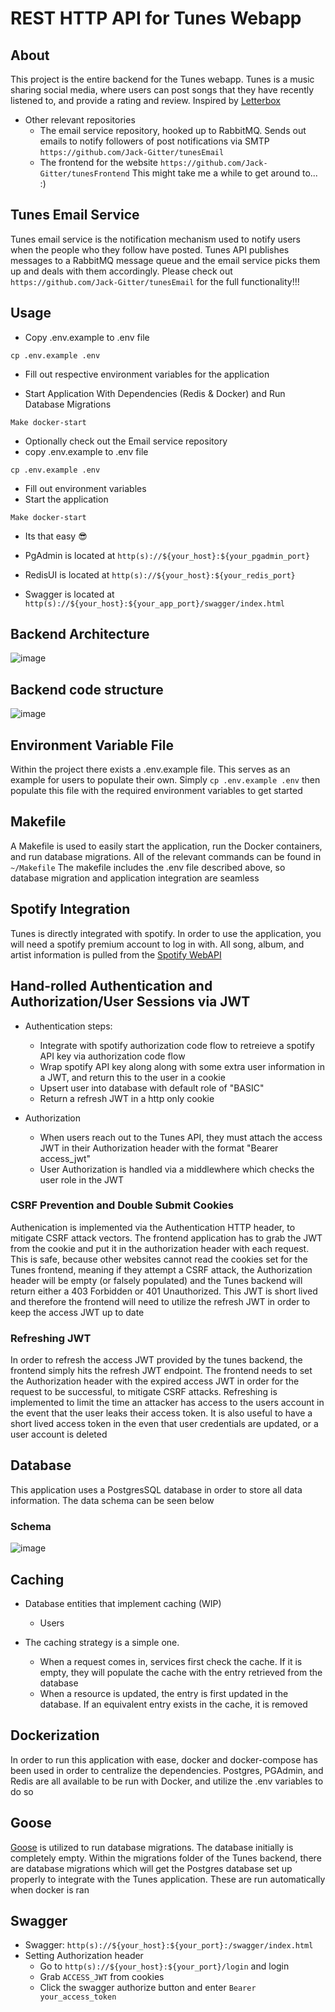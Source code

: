 # REST HTTP API for Tunes Webapp

## About

This project is the entire backend for the Tunes webapp. Tunes is a music sharing social media, where 
users can post songs that they have recently listened to, and provide a rating and review. 
Inspired by [Letterbox](https://letterboxd.com/)

* Other relevant repositories
    * The email service repository, hooked up to RabbitMQ. Sends out emails to notify followers of post notifications via SMTP `https://github.com/Jack-Gitter/tunesEmail`
    * The frontend for the website `https://github.com/Jack-Gitter/tunesFrontend` This might take me a while to get around to... :) 

## Tunes Email Service

Tunes email service is the notification mechanism used to notify users when the people who they follow have posted. Tunes API publishes messages to a RabbitMQ message queue
and the email service picks them up and deals with them accordingly. Please check out `https://github.com/Jack-Gitter/tunesEmail` for the full functionality!!!

## Usage

* Copy .env.example to .env file 
```
cp .env.example .env
```
* Fill out respective environment variables for the application

* Start Application With Dependencies (Redis & Docker) and Run Database Migrations
```
Make docker-start
```
* Optionally check out the Email service repository
* copy .env.example to .env file
```
cp .env.example .env
```
* Fill out environment variables
* Start the application 
```
Make docker-start
```
* Its that easy 😎

* PgAdmin is located at `http(s)://${your_host}:${your_pgadmin_port}`
* RedisUI is located at `http(s)://${your_host}:${your_redis_port}`
* Swagger is located at `http(s)://${your_host}:${your_app_port}/swagger/index.html`

## Backend Architecture

![image](./images/overall-structure.png)

## Backend code structure

![image](./images/backend-code-structure.png)


## Environment Variable File

Within the project there exists a .env.example file. This serves as an example for users to populate their own. Simply `cp .env.example .env` then populate this file with the required environment variables to get started

## Makefile

A Makefile is used to easily start the application, run the Docker containers, and run database migrations. All of the relevant commands can be found in `~/Makefile`
The makefile includes the .env file described above, so database migration and application integration are seamless

## Spotify Integration

Tunes is directly integrated with spotify. In order to use the application, you will need a spotify premium account to log in with. All song, album, and artist information is pulled from the [Spotify WebAPI](https://developer.spotify.com/documentation/web-api)

## Hand-rolled Authentication and Authorization/User Sessions via JWT

* Authentication steps: 
    * Integrate with spotify authorization code flow to retreieve a spotify API key via authorization code flow
    * Wrap spotify API key along along with some extra user information in a JWT, and return this to the user in a cookie
    * Upsert user into database with default role of "BASIC" 
    * Return a refresh JWT in a http only cookie

* Authorization
    * When users reach out to the Tunes API, they must attach the access JWT in their Authorization header with the format "Bearer access_jwt"
    * User Authorization is handled via a middlewhere which checks the user role in the JWT

### CSRF Prevention and Double Submit Cookies

Authenication is implemented via the Authentication HTTP header, to mitigate CSRF attack vectors. The frontend application has to grab the JWT from the cookie and 
put it in the authorization header with each request. This is safe, because other websites cannot read the cookies set for the Tunes frontend, meaning if they attempt
a CSRF attack, the Authorization header will be empty (or falsely populated) and the Tunes backend will return either a 403 Forbidden or 401 Unauthorized. This JWT is short lived
and therefore the frontend will need to utilize the refresh JWT in order to keep the access JWT up to date

### Refreshing JWT

In order to refresh the access JWT provided by the tunes backend, the frontend simply hits the refresh JWT endpoint. The frontend needs to set the Authorization header with the expired 
access JWT in order for the request to be successful, to mitigate CSRF attacks. Refreshing is implemented to limit the time an attacker has access to the users account in the event that the 
user leaks their access token. It is also useful to have a short lived access token in the even that user credentials are updated, or a user account is deleted

## Database

This application uses a PostgresSQL database in order to store all data information. The data schema can be seen below

### Schema

![image](./images/db-schema.png)

## Caching

* Database entities that implement caching (WIP)
    * Users

* The caching strategy is a simple one. 
    * When a request comes in, services first check the cache. If it is empty, they will populate the cache with the entry retrieved from the database
    * When a resource is updated, the entry is first updated in the database. If an equivalent entry exists in the cache, it is removed

## Dockerization

In order to run this application with ease, docker and docker-compose has been used in order to centralize the dependencies. Postgres, PGAdmin, and Redis are all available to be run with
Docker, and utilize the .env variables to do so

## Goose

[Goose](https://github.com/pressly/goose) is utilized to run database migrations. The database initially is completely empty. Within the migrations folder of the Tunes backend, there are database
migrations which will get the Postgres database set up properly to integrate with the Tunes application. These are run automatically when docker is ran


## Swagger

* Swagger: `http(s)://${your_host}:${your_port}:/swagger/index.html`
* Setting Authorization header
    * Go to `http(s)://${your_host}:${your_port}/login` and login
    * Grab `ACCESS_JWT` from cookies
    * Click the swagger authorize button and enter `Bearer your_access_token`
